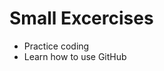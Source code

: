  Small Excercises
=============================================
*   Practice coding  
*   Learn how to use GitHub
